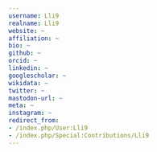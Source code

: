 ```yaml
---
username: Lli9
realname: Lli9
website: ~
affiliation: ~
bio: ~
github: ~
orcid: ~
linkedin: ~
googlescholar: ~
wikidata: ~
twitter: ~
mastodon-url: ~
meta: ~
instagram: ~
redirect_from:
- /index.php/User:Lli9
- /index.php/Special:Contributions/Lli9
---
```

